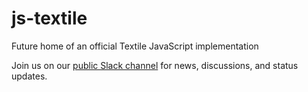 # js-textile

Future home of an official Textile JavaScript implementation

Join us on our [public Slack channel](https://slack.textile.io/) for news, discussions, and status updates.
